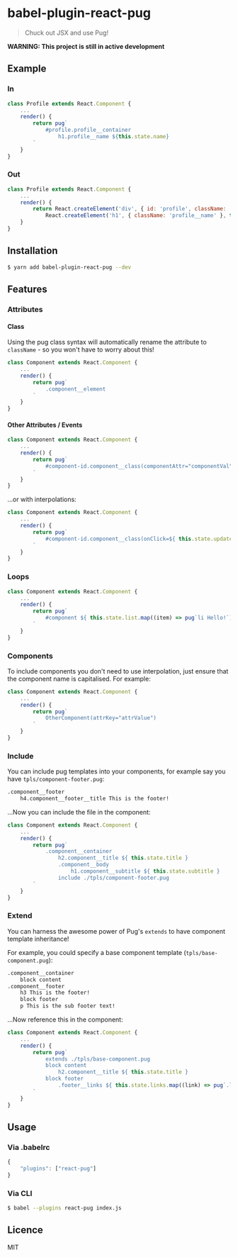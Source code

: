 # babel-plugin-react-pug

> Chuck out JSX and use Pug!

**WARNING: This project is still in active development**

## Example

### In

```js
class Profile extends React.Component {
    ...
    render() {
        return pug`
            #profile.profile__container
                h1.profile__name ${this.state.name}
        `
    }
}
```

### Out

```js
class Profile extends React.Component {
    ...
    render() {
        return React.createElement('div', { id: 'profile', className: 'profile__container' },
            React.createElement('h1', { className: 'profile__name' }, this.state.name));
    }
}
```

## Installation

```sh
$ yarn add babel-plugin-react-pug --dev
```

## Features

### Attributes

#### Class

Using the pug class syntax will automatically rename the attribute to `className` - so you won't have to worry about this!

```js
class Component extends React.Component {
    ...
    render() {
        return pug`
            .component__element
        `
    }
}
```

#### Other Attributes / Events

```js
class Component extends React.Component {
    ...
    render() {
        return pug`
            #component-id.component__class(componentAttr="componentVal")
        `
    }
}
```

...or with interpolations:

```js
class Component extends React.Component {
    ...
    render() {
        return pug`
            #component-id.component__class(onClick=${ this.state.updateComponent })
        `
    }
}
```

### Loops

```js
class Component extends React.Component {
    ...
    render() {
        return pug`
            #component ${ this.state.list.map((item) => pug`li Hello!`) }
        `
    }
}
```

### Components

To include components you don't need to use interpolation, just ensure that the component name is capitalised. For example:

```js
class Component extends React.Component {
    ...
    render() {
        return pug`
            OtherComponent(attrKey="attrValue")
        `
    }
}
```

### Include

You can include pug templates into your components, for example say you have `tpls/component-footer.pug`:

```html
.component__footer
    h4.component__footer__title This is the footer!
```

...Now you can include the file in the component:

```js
class Component extends React.Component {
    ...
    render() {
        return pug`
            .component__container
                h2.component__title ${ this.state.title }
                .component__body
                    h1.component__subtitle ${ this.state.subtitle }
                include ./tpls/component-footer.pug
        `
    }
}
```

### Extend

You can harness the awesome power of Pug's `extends` to have component template inheritance!

For example, you could specify a base component template (`tpls/base-component.pug`):

```html
.component__container
    block content
.component__footer
    h3 This is the footer!
    block footer
    p This is the sub footer text!
```

...Now reference this in the component:  

```js
class Component extends React.Component {
    ...
    render() {
        return pug`
            extends ./tpls/base-component.pug
            block content
                h2.component__title ${ this.state.title }
            block footer
                .footer__links ${ this.state.links.map((link) => pug`.link ${ link }`) } 
        `
    }
}
```

## Usage

### Via .babelrc

```js
{
    "plugins": ["react-pug"]
}
```

### Via CLI

```sh
$ babel --plugins react-pug index.js
```

## Licence

MIT
